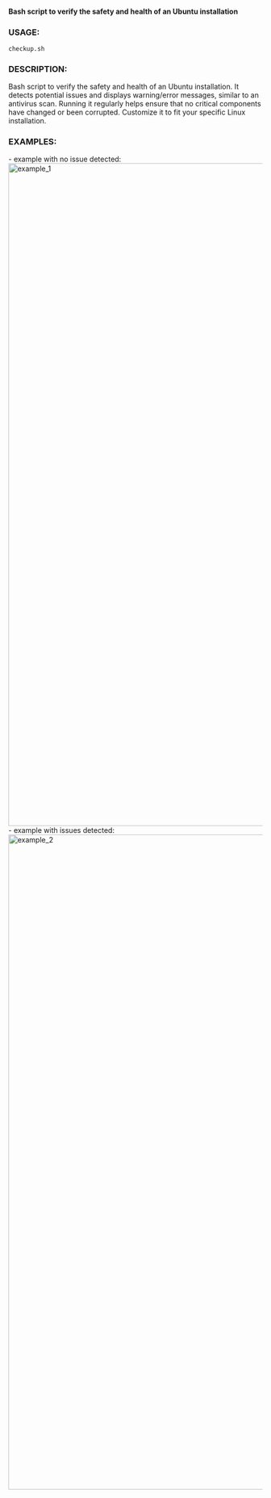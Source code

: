 #### Bash script to verify the safety and health of an Ubuntu installation

### USAGE:

 `checkup.sh`

### DESCRIPTION:

Bash script to verify the safety and health of an Ubuntu installation. It detects potential issues and displays warning/error messages, similar to an antivirus scan. Running it regularly helps ensure that no critical components have changed or been corrupted. Customize it to fit your specific Linux installation.

### EXAMPLES:

\- example with no issue detected:  
<img width="700" height="1315" alt="example_1" src="https://github.com/user-attachments/assets/699280e9-96a3-486e-ad26-f4e314b523d5" />  
\- example with issues detected:  
<img width="700" height="1300" alt="example_2" src="https://github.com/user-attachments/assets/43c64901-018f-41bc-b35a-451044af9503" />

